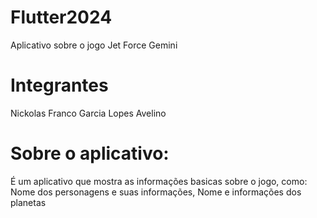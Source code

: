 # Flutter2024
Aplicativo sobre o jogo  Jet Force Gemini

<h1>Integrantes</h1>
Nickolas Franco Garcia Lopes Avelino 

<h1>Sobre o aplicativo:</h1>
É um aplicativo que mostra as informações basicas sobre o jogo, como: Nome dos personagens e suas informações, Nome e informações dos planetas
